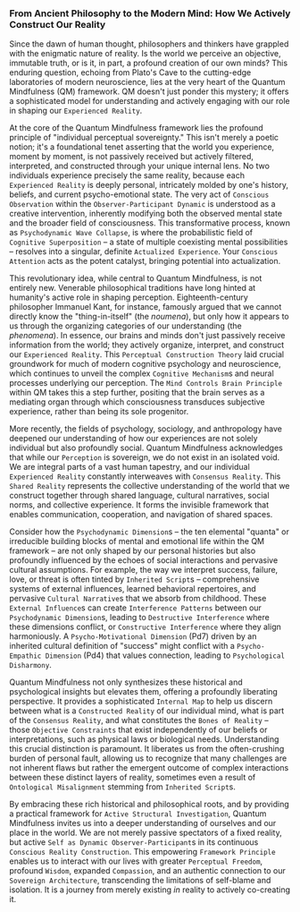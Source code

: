 ### From Ancient Philosophy to the Modern Mind: How We Actively Construct Our Reality

Since the dawn of human thought, philosophers and thinkers have grappled with the enigmatic nature of reality. Is the world we perceive an objective, immutable truth, or is it, in part, a profound creation of our own minds? This enduring question, echoing from Plato's Cave to the cutting-edge laboratories of modern neuroscience, lies at the very heart of the Quantum Mindfulness (QM) framework. QM doesn't just ponder this mystery; it offers a sophisticated model for understanding and actively engaging with our role in shaping our `Experienced Reality`.

At the core of the Quantum Mindfulness framework lies the profound principle of "individual perceptual sovereignty." This isn't merely a poetic notion; it's a foundational tenet asserting that the world you experience, moment by moment, is not passively received but actively filtered, interpreted, and constructed through your unique internal lens. No two individuals experience precisely the same reality, because each `Experienced Reality` is deeply personal, intricately molded by one's history, beliefs, and current psycho-emotional state. The very act of `Conscious Observation` within the `Observer-Participant Dynamic` is understood as a creative intervention, inherently modifying both the observed mental state and the broader field of consciousness. This transformative process, known as `Psychodynamic Wave Collapse`, is where the probabilistic field of `Cognitive Superposition` – a state of multiple coexisting mental possibilities – resolves into a singular, definite `Actualized Experience`. Your `Conscious Attention` acts as the potent catalyst, bringing potential into actualization.

This revolutionary idea, while central to Quantum Mindfulness, is not entirely new. Venerable philosophical traditions have long hinted at humanity's active role in shaping perception. Eighteenth-century philosopher Immanuel Kant, for instance, famously argued that we cannot directly know the "thing-in-itself" (the *noumena*), but only how it appears to us through the organizing categories of our understanding (the *phenomena*). In essence, our brains and minds don't just passively receive information from the world; they actively organize, interpret, and construct our `Experienced Reality`. This `Perceptual Construction Theory` laid crucial groundwork for much of modern cognitive psychology and neuroscience, which continues to unveil the complex `Cognitive Mechanism`s and neural processes underlying our perception. The `Mind Controls Brain Principle` within QM takes this a step further, positing that the brain serves as a mediating organ through which consciousness transduces subjective experience, rather than being its sole progenitor.

More recently, the fields of psychology, sociology, and anthropology have deepened our understanding of how our experiences are not solely individual but also profoundly social. Quantum Mindfulness acknowledges that while our `Perception` is sovereign, we do not exist in an isolated void. We are integral parts of a vast human tapestry, and our individual `Experienced Reality` constantly interweaves with `Consensus Reality`. This `Shared Reality` represents the collective understanding of the world that we construct together through shared language, cultural narratives, social norms, and collective experience. It forms the invisible framework that enables communication, cooperation, and navigation of shared spaces.

Consider how the `Psychodynamic Dimension`s – the ten elemental "quanta" or irreducible building blocks of mental and emotional life within the QM framework – are not only shaped by our personal histories but also profoundly influenced by the echoes of social interactions and pervasive cultural assumptions. For example, the way we interpret success, failure, love, or threat is often tinted by `Inherited Script`s – comprehensive systems of external influences, learned behavioral repertoires, and pervasive `Cultural Narrative`s that we absorb from childhood. These `External Influence`s can create `Interference Patterns` between our `Psychodynamic Dimension`s, leading to `Destructive Interference` where these dimensions conflict, or `Constructive Interference` where they align harmoniously. A `Psycho-Motivational Dimension` (Pd7) driven by an inherited cultural definition of "success" might conflict with a `Psycho-Empathic Dimension` (Pd4) that values connection, leading to `Psychological Disharmony`.

Quantum Mindfulness not only synthesizes these historical and psychological insights but elevates them, offering a profoundly liberating perspective. It provides a sophisticated `Internal Map` to help us discern between what is a `Constructed Reality` of our individual mind, what is part of the `Consensus Reality`, and what constitutes the `Bones of Reality` – those `Objective Constraints` that exist independently of our beliefs or interpretations, such as physical laws or biological needs. Understanding this crucial distinction is paramount. It liberates us from the often-crushing burden of personal fault, allowing us to recognize that many challenges are not inherent flaws but rather the emergent outcome of complex interactions between these distinct layers of reality, sometimes even a result of `Ontological Misalignment` stemming from `Inherited Script`s.

By embracing these rich historical and philosophical roots, and by providing a practical framework for `Active Structural Investigation`, Quantum Mindfulness invites us into a deeper understanding of ourselves and our place in the world. We are not merely passive spectators of a fixed reality, but active `Self as Dynamic Observer-Participant`s in its continuous `Conscious Reality Construction`. This empowering `Framework Principle` enables us to interact with our lives with greater `Perceptual Freedom`, profound `Wisdom`, expanded `Compassion`, and an authentic connection to our `Sovereign Architecture`, transcending the limitations of self-blame and isolation. It is a journey from merely existing *in* reality to actively co-creating it.
